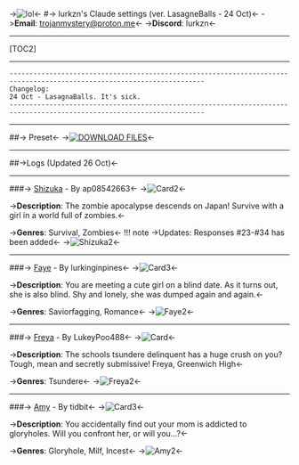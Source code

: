 ->![lol](https://64.media.tumblr.com/3aa7faf39b88cbd9e045ed840f051e51/5f6cd787fdcfd81e-98/s100x200/a8532e6e40cf657a2c294fa5e87a8f3adccf4574.gifv)<-
#-> lurkzn's Claude settings (ver. LasagneBalls - 24 Oct)<-
->**Email**: trojanmystery@proton.me<-
->**Discord**: lurkzn<-
***
[TOC2]
***
```
-----------------------------------------------------------------------------------------------------------------------
Changelog:
24 Oct - LasagnaBalls. It's sick.
-----------------------------------------------------------------------------------------------------------------------
```
***
##-> Preset<-
->[![DOWNLOAD FILES](https://files.catbox.moe/o23tum.png)](https://files.catbox.moe/49klte.zip)<-
***
##->Logs (Updated 26 Oct)<-
***
###-> [Shizuka](https://chub.ai/characters/ap08542663/shizuka-af6bd99b) - By ap08542663<-
->![Card2](https://avatars.charhub.io/avatars/ap08542663/shizuka-af6bd99b/avatar.webp?size=0.07351907412249137)<-

->**Description**: The zombie apocalypse descends on Japan! Survive with a girl in a world full of zombies.<-

->**Genres**: Survival, Zombies<-
!!! note
	->Updates: 
	Responses #23-#34 has been added<-
->![Shizuka2](https://i.imgur.com/tWfUOYy.jpg)<-
***
###-> [Faye](https://chub.ai/characters/lurkinginpines/faye-e90a5ee4) - By lurkinginpines<-
->![Card3](https://avatars.charhub.io/avatars/lurkinginpines/faye-e90a5ee4/avatar.webp?size=0.9258134364543849)<-

->**Description**: You are meeting a cute girl on a blind date. As it turns out, she is also blind. Shy and lonely, she was dumped again and again.<-

->**Genres**: Saviorfagging, Romance<-
->![Faye2](https://i.imgur.com/FUUCCJc.jpg)<-
***
###-> [Freya](https://chub.ai/characters/LukeyPoo488/freya-72726dda) - By LukeyPoo488<-
->![Card](https://avatars.charhub.io/avatars/LukeyPoo488/freya-72726dda/avatar.webp?size=0.6130422405938563)<-

->**Description**: The schools tsundere delinquent has a huge crush on you? Tough, mean and secretly submissive! Freya, Greenwich High<-

->**Genres**: Tsundere<-
->![Freya2](https://i.imgur.com/oxBgwlf.jpg)<-
***
###-> [Amy](https://chub.ai/characters/tidbit/amy-5538c44a) - By tidbit<-
->![Card3](https://avatars.charhub.io/avatars/tidbit/amy-5538c44a/avatar.webp?size=0.0843351948270401)<-

->**Description**: You accidentally find out your mom is addicted to gloryholes. Will you confront her, or will you...?<-

->**Genres**: Gloryhole, Milf, Incest<-
->![Amy2](https://i.imgur.com/AuwFmZR.jpg)<-